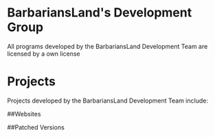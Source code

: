 # BarbariansLand's Development Group 

All programs developed by the BarbariansLand Development Team are licensed by a own license

# Projects

Projects developed by the BarbariansLand Development Team include:  

##Websites



##Patched Versions
